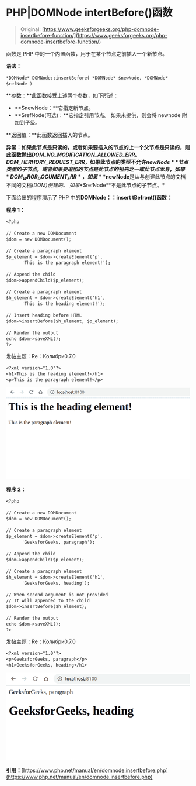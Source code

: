 # PHP|DOMNode intertBefore()函数

> Original: [https://www.geeksforgeeks.org/php-domnode-insertbefore-function/](https://www.geeksforgeeks.org/php-domnode-insertbefore-function/)

函数是 PHP 中的一个内置函数，用于在某个节点之前插入一个新节点。

**语法：**

```
*DOMNode* DOMNode::insertBefore( *DOMNode* $newNode, *DOMNode* $refNode )
```

**参数：**此函数接受上述两个参数，如下所述：

*   **$newNode：**它指定新节点。
*   **$refNode(可选)：**它指定引用节点。 如果未提供，则会将 newnode 附加到子级。

**返回值：**此函数返回插入的节点。

**异常：**如果此节点是只读的，或者如果要插入的节点的上一个父节点是只读的，则此函数抛出*DOM_NO_MODIFICATION_ALLOWED_ERR*。 *DOM_HERHORY_REQUEST_ERR*，如果此节点的类型不允许**$newNode**节点类型的子节点，或者如果要追加的节点是此节点的祖先之一或此节点本身，如果*DOM_WROR_DOCUMENT_ERR*，如果**$newNode**是从与创建此节点的文档不同的文档(*DOM)创建的。 如果**$refNode**不是此节点的子节点。*

下面给出的程序演示了 PHP 中的**DOMNode：：insert tBefront()函数**：

**程序 1：**

```
<?php

// Create a new DOMDocument
$dom = new DOMDocument();

// Create a paragraph element
$p_element = $dom->createElement('p', 
      'This is the paragraph element!');

// Append the child
$dom->appendChild($p_element);

// Create a paragraph element
$h_element = $dom->createElement('h1', 
      'This is the heading element!');

// Insert heading before HTML
$dom->insertBefore($h_element, $p_element);

// Render the output
echo $dom->saveXML();
?>
```

发帖主题：Re：Колибри0.7.0

```
<?xml version="1.0"?>
<h1>This is the heading element!</h1>
<p>This is the paragraph element!</p>
```

![](img/1aff08c05a9cd5d0204c7aa4b8d7801c.png)

**程序 2：**

```
<?php

// Create a new DOMDocument
$dom = new DOMDocument();

// Create a paragraph element
$p_element = $dom->createElement('p', 
      'GeeksforGeeks, paragraph');

// Append the child
$dom->appendChild($p_element);

// Create a paragraph element
$h_element = $dom->createElement('h1',
      'GeeksforGeeks, heading');

// When second argument is not provided
// It will appended to the child
$dom->insertBefore($h_element);

// Render the output
echo $dom->saveXML();
?>
```

发帖主题：Re：Колибри0.7.0

```
<?xml version="1.0"?>
<p>GeeksforGeeks, paragraph</p>
<h1>GeeksforGeeks, heading</h1>
```

![](img/5b60a562558bc696de07c7892df3947e.png)

**引用：**[https://www.php.net/manual/en/domnode.insertbefore.php](https://www.php.net/manual/en/domnode.insertbefore.php)